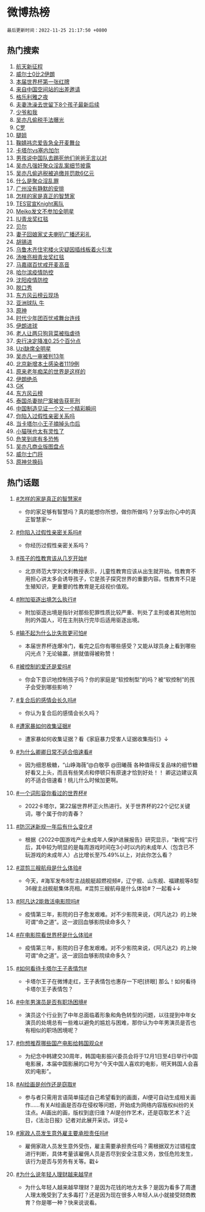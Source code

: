 # 微博热榜

`最后更新时间：2022-11-25 21:17:50 +0800`

## 热门搜索

1. [航天新征程](https://m.weibo.cn/search?containerid=100103type%3D1%26t%3D10%26q%3D%23%E8%88%AA%E5%A4%A9%E6%96%B0%E5%BE%81%E7%A8%8B%23&stream_entry_id=51&isnewpage=1&extparam=seat%3D1%26dgr%3D0%26pos%3D0%26c_type%3D51%26cate%3D10103%26filter_type%3Drealtimehot%26display_time%3D1669382264%26pre_seqid%3D166938226458202516659&luicode=10000011&lfid=106003type%253D25%2526t%253D3%2526disable_hot%253D1%2526filter_type%253Drealtimehot)
1. [威尔士0比2伊朗](https://m.weibo.cn/search?containerid=100103type%3D1%26t%3D10%26q%3D%23%E5%A8%81%E5%B0%94%E5%A3%AB0%E6%AF%942%E4%BC%8A%E6%9C%97%23&stream_entry_id=31&isnewpage=1&extparam=seat%3D1%26lcate%3D5001%26realpos%3D1%26band_rank%3D1%26dgr%3D0%26pos%3D0%26c_type%3D31%26q%3D%2523%25E5%25A8%2581%25E5%25B0%2594%25E5%25A3%25AB0%25E6%25AF%25942%25E4%25BC%258A%25E6%259C%2597%2523%26flag%3D1%26cate%3D5001%26filter_type%3Drealtimehot%26display_time%3D1669382264%26pre_seqid%3D166938226458202516659&luicode=10000011&lfid=106003type%253D25%2526t%253D3%2526disable_hot%253D1%2526filter_type%253Drealtimehot)
1. [本届世界杯第一张红牌](https://m.weibo.cn/search?containerid=100103type%3D1%26t%3D10%26q%3D%23%E6%9C%AC%E5%B1%8A%E4%B8%96%E7%95%8C%E6%9D%AF%E7%AC%AC%E4%B8%80%E5%BC%A0%E7%BA%A2%E7%89%8C%23&stream_entry_id=31&isnewpage=1&extparam=seat%3D1%26lcate%3D5001%26realpos%3D2%26band_rank%3D2%26dgr%3D0%26pos%3D1%26c_type%3D31%26q%3D%2523%25E6%259C%25AC%25E5%25B1%258A%25E4%25B8%2596%25E7%2595%258C%25E6%259D%25AF%25E7%25AC%25AC%25E4%25B8%2580%25E5%25BC%25A0%25E7%25BA%25A2%25E7%2589%258C%2523%26flag%3D1%26cate%3D5001%26filter_type%3Drealtimehot%26display_time%3D1669382264%26pre_seqid%3D166938226458202516659&luicode=10000011&lfid=106003type%253D25%2526t%253D3%2526disable_hot%253D1%2526filter_type%253Drealtimehot)
1. [来自中国空间站的出差邀请](https://m.weibo.cn/search?containerid=100103type%3D1%26t%3D10%26q%3D%23%E6%9D%A5%E8%87%AA%E4%B8%AD%E5%9B%BD%E7%A9%BA%E9%97%B4%E7%AB%99%E7%9A%84%E5%87%BA%E5%B7%AE%E9%82%80%E8%AF%B7%23&stream_entry_id=31&isnewpage=1&extparam=seat%3D1%26lcate%3D5001%26realpos%3D3%26band_rank%3D3%26dgr%3D0%26pos%3D2%26c_type%3D31%26q%3D%2523%25E6%259D%25A5%25E8%2587%25AA%25E4%25B8%25AD%25E5%259B%25BD%25E7%25A9%25BA%25E9%2597%25B4%25E7%25AB%2599%25E7%259A%2584%25E5%2587%25BA%25E5%25B7%25AE%25E9%2582%2580%25E8%25AF%25B7%2523%26flag%3D1%26cate%3D5001%26filter_type%3Drealtimehot%26display_time%3D1669382264%26pre_seqid%3D166938226458202516659&luicode=10000011&lfid=106003type%253D25%2526t%253D3%2526disable_hot%253D1%2526filter_type%253Drealtimehot)
1. [格乐利雅之夜](https://m.weibo.cn/search?containerid=100103type%3D1%26t%3D10%26q%3D%23%E6%A0%BC%E4%B9%90%E5%88%A9%E9%9B%85%E4%B9%8B%E5%A4%9C%23&stream_entry_id=31&isnewpage=1&extparam=seat%3D1%26lcate%3D5001%26topic_ad%3D1%26adid%3D173414%26band_rank%3D4%26dgr%3D0%26pos%3D3%26c_type%3D31%26q%3D%2523%25E6%25A0%25BC%25E4%25B9%2590%25E5%2588%25A9%25E9%259B%2585%25E4%25B9%258B%25E5%25A4%259C%2523%26cate%3D5001%26filter_type%3Drealtimehot%26display_time%3D1669382264%26pre_seqid%3D166938226458202516659&luicode=10000011&lfid=106003type%253D25%2526t%253D3%2526disable_hot%253D1%2526filter_type%253Drealtimehot)
1. [夫妻洗澡去世留下8个孩子最新后续](https://m.weibo.cn/search?containerid=100103type%3D1%26t%3D10%26q%3D%23%E5%A4%AB%E5%A6%BB%E6%B4%97%E6%BE%A1%E5%8E%BB%E4%B8%96%E7%95%99%E4%B8%8B8%E4%B8%AA%E5%AD%A9%E5%AD%90%E6%9C%80%E6%96%B0%E5%90%8E%E7%BB%AD%23&stream_entry_id=31&isnewpage=1&extparam=seat%3D1%26lcate%3D5001%26realpos%3D4%26band_rank%3D4%26dgr%3D0%26pos%3D4%26c_type%3D31%26q%3D%2523%25E5%25A4%25AB%25E5%25A6%25BB%25E6%25B4%2597%25E6%25BE%25A1%25E5%258E%25BB%25E4%25B8%2596%25E7%2595%2599%25E4%25B8%258B8%25E4%25B8%25AA%25E5%25AD%25A9%25E5%25AD%2590%25E6%259C%2580%25E6%2596%25B0%25E5%2590%258E%25E7%25BB%25AD%2523%26flag%3D2%26cate%3D5001%26filter_type%3Drealtimehot%26display_time%3D1669382264%26pre_seqid%3D166938226458202516659&luicode=10000011&lfid=106003type%253D25%2526t%253D3%2526disable_hot%253D1%2526filter_type%253Drealtimehot)
1. [少爷和我](https://m.weibo.cn/search?containerid=100103type%3D1%26t%3D10%26q%3D%23%E5%B0%91%E7%88%B7%E5%92%8C%E6%88%91%23&stream_entry_id=31&isnewpage=1&extparam=seat%3D1%26lcate%3D5001%26realpos%3D5%26band_rank%3D5%26dgr%3D0%26pos%3D5%26c_type%3D31%26q%3D%2523%25E5%25B0%2591%25E7%2588%25B7%25E5%2592%258C%25E6%2588%2591%2523%26flag%3D1%26cate%3D5001%26filter_type%3Drealtimehot%26display_time%3D1669382264%26pre_seqid%3D166938226458202516659&luicode=10000011&lfid=106003type%253D25%2526t%253D3%2526disable_hot%253D1%2526filter_type%253Drealtimehot)
1. [吴亦凡偷税手法曝光](https://m.weibo.cn/search?containerid=100103type%3D1%26t%3D10%26q%3D%23%E5%90%B4%E4%BA%A6%E5%87%A1%E5%81%B7%E7%A8%8E%E6%89%8B%E6%B3%95%E6%9B%9D%E5%85%89%23&stream_entry_id=31&isnewpage=1&extparam=seat%3D1%26lcate%3D5001%26realpos%3D6%26band_rank%3D6%26dgr%3D0%26pos%3D6%26c_type%3D31%26q%3D%2523%25E5%2590%25B4%25E4%25BA%25A6%25E5%2587%25A1%25E5%2581%25B7%25E7%25A8%258E%25E6%2589%258B%25E6%25B3%2595%25E6%259B%259D%25E5%2585%2589%2523%26flag%3D2%26cate%3D5001%26filter_type%3Drealtimehot%26display_time%3D1669382264%26pre_seqid%3D166938226458202516659&luicode=10000011&lfid=106003type%253D25%2526t%253D3%2526disable_hot%253D1%2526filter_type%253Drealtimehot)
1. [C罗](https://m.weibo.cn/search?containerid=100103type%3D1%26t%3D10%26q%3D%23C%E7%BD%97%23&stream_entry_id=31&isnewpage=1&extparam=seat%3D1%26lcate%3D5001%26topic_ad%3D1%26adid%3D173406%26band_rank%3D7%26dgr%3D0%26pos%3D7%26c_type%3D31%26q%3D%2523C%25E7%25BD%2597%2523%26cate%3D5001%26filter_type%3Drealtimehot%26display_time%3D1669382264%26pre_seqid%3D166938226458202516659&luicode=10000011&lfid=106003type%253D25%2526t%253D3%2526disable_hot%253D1%2526filter_type%253Drealtimehot)
1. [腿姐](https://m.weibo.cn/search?containerid=100103type%3D1%26t%3D10%26q%3D%E8%85%BF%E5%A7%90&stream_entry_id=31&isnewpage=1&extparam=seat%3D1%26lcate%3D5001%26realpos%3D7%26band_rank%3D7%26dgr%3D0%26pos%3D8%26c_type%3D31%26q%3D%25E8%2585%25BF%25E5%25A7%2590%26flag%3D2%26cate%3D5001%26filter_type%3Drealtimehot%26display_time%3D1669382264%26pre_seqid%3D166938226458202516659&luicode=10000011&lfid=106003type%253D25%2526t%253D3%2526disable_hot%253D1%2526filter_type%253Drealtimehot)
1. [鞠婧祎恋爱告急全开麦舞台](https://m.weibo.cn/search?containerid=100103type%3D1%26t%3D10%26q%3D%23%E9%9E%A0%E5%A9%A7%E7%A5%8E%E6%81%8B%E7%88%B1%E5%91%8A%E6%80%A5%E5%85%A8%E5%BC%80%E9%BA%A6%E8%88%9E%E5%8F%B0%23&stream_entry_id=31&isnewpage=1&extparam=seat%3D1%26lcate%3D5001%26realpos%3D8%26band_rank%3D8%26dgr%3D0%26pos%3D9%26c_type%3D31%26q%3D%2523%25E9%259E%25A0%25E5%25A9%25A7%25E7%25A5%258E%25E6%2581%258B%25E7%2588%25B1%25E5%2591%258A%25E6%2580%25A5%25E5%2585%25A8%25E5%25BC%2580%25E9%25BA%25A6%25E8%2588%259E%25E5%258F%25B0%2523%26flag%3D1%26cate%3D5001%26filter_type%3Drealtimehot%26display_time%3D1669382264%26pre_seqid%3D166938226458202516659&luicode=10000011&lfid=106003type%253D25%2526t%253D3%2526disable_hot%253D1%2526filter_type%253Drealtimehot)
1. [卡塔尔vs塞内加尔](https://m.weibo.cn/search?containerid=100103type%3D1%26t%3D10%26q%3D%23%E5%8D%A1%E5%A1%94%E5%B0%94vs%E5%A1%9E%E5%86%85%E5%8A%A0%E5%B0%94%23&stream_entry_id=31&isnewpage=1&extparam=seat%3D1%26lcate%3D5001%26realpos%3D9%26band_rank%3D9%26dgr%3D0%26pos%3D10%26c_type%3D31%26q%3D%2523%25E5%258D%25A1%25E5%25A1%2594%25E5%25B0%2594vs%25E5%25A1%259E%25E5%2586%2585%25E5%258A%25A0%25E5%25B0%2594%2523%26flag%3D1%26cate%3D5001%26filter_type%3Drealtimehot%26display_time%3D1669382264%26pre_seqid%3D166938226458202516659&luicode=10000011&lfid=106003type%253D25%2526t%253D3%2526disable_hot%253D1%2526filter_type%253Drealtimehot)
1. [男孩说中国队去踢死他们爸爸无言以对](https://m.weibo.cn/search?containerid=100103type%3D1%26t%3D10%26q%3D%23%E7%94%B7%E5%AD%A9%E8%AF%B4%E4%B8%AD%E5%9B%BD%E9%98%9F%E5%8E%BB%E8%B8%A2%E6%AD%BB%E4%BB%96%E4%BB%AC%E7%88%B8%E7%88%B8%E6%97%A0%E8%A8%80%E4%BB%A5%E5%AF%B9%23&stream_entry_id=31&isnewpage=1&extparam=seat%3D1%26lcate%3D5001%26realpos%3D10%26band_rank%3D10%26dgr%3D0%26pos%3D11%26c_type%3D31%26q%3D%2523%25E7%2594%25B7%25E5%25AD%25A9%25E8%25AF%25B4%25E4%25B8%25AD%25E5%259B%25BD%25E9%2598%259F%25E5%258E%25BB%25E8%25B8%25A2%25E6%25AD%25BB%25E4%25BB%2596%25E4%25BB%25AC%25E7%2588%25B8%25E7%2588%25B8%25E6%2597%25A0%25E8%25A8%2580%25E4%25BB%25A5%25E5%25AF%25B9%2523%26flag%3D1%26cate%3D5001%26filter_type%3Drealtimehot%26display_time%3D1669382264%26pre_seqid%3D166938226458202516659&luicode=10000011&lfid=106003type%253D25%2526t%253D3%2526disable_hot%253D1%2526filter_type%253Drealtimehot)
1. [吴亦凡强奸聚众淫乱案细节披露](https://m.weibo.cn/search?containerid=100103type%3D1%26t%3D10%26q%3D%23%E5%90%B4%E4%BA%A6%E5%87%A1%E5%BC%BA%E5%A5%B8%E8%81%9A%E4%BC%97%E6%B7%AB%E4%B9%B1%E6%A1%88%E7%BB%86%E8%8A%82%E6%8A%AB%E9%9C%B2%23&stream_entry_id=31&isnewpage=1&extparam=seat%3D1%26lcate%3D5001%26realpos%3D11%26band_rank%3D11%26dgr%3D0%26pos%3D12%26c_type%3D31%26q%3D%2523%25E5%2590%25B4%25E4%25BA%25A6%25E5%2587%25A1%25E5%25BC%25BA%25E5%25A5%25B8%25E8%2581%259A%25E4%25BC%2597%25E6%25B7%25AB%25E4%25B9%25B1%25E6%25A1%2588%25E7%25BB%2586%25E8%258A%2582%25E6%258A%25AB%25E9%259C%25B2%2523%26flag%3D2%26cate%3D5001%26filter_type%3Drealtimehot%26display_time%3D1669382264%26pre_seqid%3D166938226458202516659&luicode=10000011&lfid=106003type%253D25%2526t%253D3%2526disable_hot%253D1%2526filter_type%253Drealtimehot)
1. [吴亦凡偷逃税被追缴并罚款6亿元](https://m.weibo.cn/search?containerid=100103type%3D1%26t%3D10%26q%3D%23%E5%90%B4%E4%BA%A6%E5%87%A1%E5%81%B7%E9%80%83%E7%A8%8E%E8%A2%AB%E8%BF%BD%E7%BC%B4%E5%B9%B6%E7%BD%9A%E6%AC%BE6%E4%BA%BF%E5%85%83%23&stream_entry_id=31&isnewpage=1&extparam=seat%3D1%26lcate%3D5001%26realpos%3D12%26band_rank%3D12%26dgr%3D0%26pos%3D13%26c_type%3D31%26q%3D%2523%25E5%2590%25B4%25E4%25BA%25A6%25E5%2587%25A1%25E5%2581%25B7%25E9%2580%2583%25E7%25A8%258E%25E8%25A2%25AB%25E8%25BF%25BD%25E7%25BC%25B4%25E5%25B9%25B6%25E7%25BD%259A%25E6%25AC%25BE6%25E4%25BA%25BF%25E5%2585%2583%2523%26flag%3D2%26cate%3D5001%26filter_type%3Drealtimehot%26display_time%3D1669382264%26pre_seqid%3D166938226458202516659&luicode=10000011&lfid=106003type%253D25%2526t%253D3%2526disable_hot%253D1%2526filter_type%253Drealtimehot)
1. [什么是聚众淫乱罪](https://m.weibo.cn/search?containerid=100103type%3D1%26t%3D10%26q%3D%23%E4%BB%80%E4%B9%88%E6%98%AF%E8%81%9A%E4%BC%97%E6%B7%AB%E4%B9%B1%E7%BD%AA%23&stream_entry_id=31&isnewpage=1&extparam=seat%3D1%26lcate%3D5001%26realpos%3D13%26band_rank%3D13%26dgr%3D0%26pos%3D14%26c_type%3D31%26q%3D%2523%25E4%25BB%2580%25E4%25B9%2588%25E6%2598%25AF%25E8%2581%259A%25E4%25BC%2597%25E6%25B7%25AB%25E4%25B9%25B1%25E7%25BD%25AA%2523%26flag%3D0%26cate%3D5001%26filter_type%3Drealtimehot%26display_time%3D1669382264%26pre_seqid%3D166938226458202516659&luicode=10000011&lfid=106003type%253D25%2526t%253D3%2526disable_hot%253D1%2526filter_type%253Drealtimehot)
1. [广州没有静默的安排](https://m.weibo.cn/search?containerid=100103type%3D1%26t%3D10%26q%3D%23%E5%B9%BF%E5%B7%9E%E6%B2%A1%E6%9C%89%E9%9D%99%E9%BB%98%E7%9A%84%E5%AE%89%E6%8E%92%23&stream_entry_id=31&isnewpage=1&extparam=seat%3D1%26lcate%3D5001%26realpos%3D14%26band_rank%3D14%26dgr%3D0%26pos%3D15%26c_type%3D31%26q%3D%2523%25E5%25B9%25BF%25E5%25B7%259E%25E6%25B2%25A1%25E6%259C%2589%25E9%259D%2599%25E9%25BB%2598%25E7%259A%2584%25E5%25AE%2589%25E6%258E%2592%2523%26flag%3D0%26cate%3D5001%26filter_type%3Drealtimehot%26display_time%3D1669382264%26pre_seqid%3D166938226458202516659&luicode=10000011&lfid=106003type%253D25%2526t%253D3%2526disable_hot%253D1%2526filter_type%253Drealtimehot)
1. [怎样的家是真正的智慧家](https://m.weibo.cn/search?containerid=100103type%3D1%26t%3D10%26q%3D%23%E6%80%8E%E6%A0%B7%E7%9A%84%E5%AE%B6%E6%98%AF%E7%9C%9F%E6%AD%A3%E7%9A%84%E6%99%BA%E6%85%A7%E5%AE%B6%23&stream_entry_id=31&isnewpage=1&extparam=seat%3D1%26lcate%3D5001%26realpos%3D15%26adid%3D173465%26band_rank%3D15%26dgr%3D0%26pos%3D16%26c_type%3D31%26q%3D%2523%25E6%2580%258E%25E6%25A0%25B7%25E7%259A%2584%25E5%25AE%25B6%25E6%2598%25AF%25E7%259C%259F%25E6%25AD%25A3%25E7%259A%2584%25E6%2599%25BA%25E6%2585%25A7%25E5%25AE%25B6%2523%26flag%3D0%26cate%3D5001%26filter_type%3Drealtimehot%26display_time%3D1669382264%26pre_seqid%3D166938226458202516659&luicode=10000011&lfid=106003type%253D25%2526t%253D3%2526disable_hot%253D1%2526filter_type%253Drealtimehot)
1. [TES官宣Knight离队](https://m.weibo.cn/search?containerid=100103type%3D1%26t%3D10%26q%3D%23TES%E5%AE%98%E5%AE%A3Knight%E7%A6%BB%E9%98%9F%23&stream_entry_id=31&isnewpage=1&extparam=seat%3D1%26lcate%3D5001%26realpos%3D16%26band_rank%3D16%26dgr%3D0%26pos%3D17%26c_type%3D31%26q%3D%2523TES%25E5%25AE%2598%25E5%25AE%25A3Knight%25E7%25A6%25BB%25E9%2598%259F%2523%26flag%3D1%26cate%3D5001%26filter_type%3Drealtimehot%26display_time%3D1669382264%26pre_seqid%3D166938226458202516659&luicode=10000011&lfid=106003type%253D25%2526t%253D3%2526disable_hot%253D1%2526filter_type%253Drealtimehot)
1. [Meiko发文不参加全明星](https://m.weibo.cn/search?containerid=100103type%3D1%26t%3D10%26q%3D%23Meiko%E5%8F%91%E6%96%87%E4%B8%8D%E5%8F%82%E5%8A%A0%E5%85%A8%E6%98%8E%E6%98%9F%23&stream_entry_id=31&isnewpage=1&extparam=seat%3D1%26lcate%3D5001%26realpos%3D17%26band_rank%3D17%26dgr%3D0%26pos%3D18%26c_type%3D31%26q%3D%2523Meiko%25E5%258F%2591%25E6%2596%2587%25E4%25B8%258D%25E5%258F%2582%25E5%258A%25A0%25E5%2585%25A8%25E6%2598%258E%25E6%2598%259F%2523%26flag%3D1%26cate%3D5001%26filter_type%3Drealtimehot%26display_time%3D1669382264%26pre_seqid%3D166938226458202516659&luicode=10000011&lfid=106003type%253D25%2526t%253D3%2526disable_hot%253D1%2526filter_type%253Drealtimehot)
1. [IU青龙奖红毯](https://m.weibo.cn/search?containerid=100103type%3D1%26t%3D10%26q%3D%23IU%E9%9D%92%E9%BE%99%E5%A5%96%E7%BA%A2%E6%AF%AF%23&stream_entry_id=31&isnewpage=1&extparam=seat%3D1%26lcate%3D5001%26realpos%3D18%26band_rank%3D18%26dgr%3D0%26pos%3D19%26c_type%3D31%26q%3D%2523IU%25E9%259D%2592%25E9%25BE%2599%25E5%25A5%2596%25E7%25BA%25A2%25E6%25AF%25AF%2523%26flag%3D1%26cate%3D5001%26filter_type%3Drealtimehot%26display_time%3D1669382264%26pre_seqid%3D166938226458202516659&luicode=10000011&lfid=106003type%253D25%2526t%253D3%2526disable_hot%253D1%2526filter_type%253Drealtimehot)
1. [贝尔](https://m.weibo.cn/search?containerid=100103type%3D1%26t%3D10%26q%3D%E8%B4%9D%E5%B0%94&stream_entry_id=31&isnewpage=1&extparam=seat%3D1%26lcate%3D5001%26realpos%3D19%26band_rank%3D19%26dgr%3D0%26pos%3D20%26c_type%3D31%26q%3D%25E8%25B4%259D%25E5%25B0%2594%26flag%3D1%26cate%3D5001%26filter_type%3Drealtimehot%26display_time%3D1669382264%26pre_seqid%3D166938226458202516659&luicode=10000011&lfid=106003type%253D25%2526t%253D3%2526disable_hot%253D1%2526filter_type%253Drealtimehot)
1. [妻子回娘家丈夫喇叭广播还彩礼](https://m.weibo.cn/search?containerid=100103type%3D1%26t%3D10%26q%3D%23%E5%A6%BB%E5%AD%90%E5%9B%9E%E5%A8%98%E5%AE%B6%E4%B8%88%E5%A4%AB%E5%96%87%E5%8F%AD%E5%B9%BF%E6%92%AD%E8%BF%98%E5%BD%A9%E7%A4%BC%23&stream_entry_id=31&isnewpage=1&extparam=seat%3D1%26lcate%3D5001%26realpos%3D20%26band_rank%3D20%26dgr%3D0%26pos%3D21%26c_type%3D31%26q%3D%2523%25E5%25A6%25BB%25E5%25AD%2590%25E5%259B%259E%25E5%25A8%2598%25E5%25AE%25B6%25E4%25B8%2588%25E5%25A4%25AB%25E5%2596%2587%25E5%258F%25AD%25E5%25B9%25BF%25E6%2592%25AD%25E8%25BF%2598%25E5%25BD%25A9%25E7%25A4%25BC%2523%26flag%3D0%26cate%3D5001%26filter_type%3Drealtimehot%26display_time%3D1669382264%26pre_seqid%3D166938226458202516659&luicode=10000011&lfid=106003type%253D25%2526t%253D3%2526disable_hot%253D1%2526filter_type%253Drealtimehot)
1. [胡锡进](https://m.weibo.cn/search?containerid=100103type%3D1%26t%3D10%26q%3D%E8%83%A1%E9%94%A1%E8%BF%9B&stream_entry_id=31&isnewpage=1&extparam=seat%3D1%26lcate%3D5001%26realpos%3D21%26band_rank%3D21%26dgr%3D0%26pos%3D22%26c_type%3D31%26q%3D%25E8%2583%25A1%25E9%2594%25A1%25E8%25BF%259B%26flag%3D1%26cate%3D5001%26filter_type%3Drealtimehot%26display_time%3D1669382264%26pre_seqid%3D166938226458202516659&luicode=10000011&lfid=106003type%253D25%2526t%253D3%2526disable_hot%253D1%2526filter_type%253Drealtimehot)
1. [乌鲁木齐住宅楼火灾疑因插线板着火引发](https://m.weibo.cn/search?containerid=100103type%3D1%26t%3D10%26q%3D%23%E4%B9%8C%E9%B2%81%E6%9C%A8%E9%BD%90%E4%BD%8F%E5%AE%85%E6%A5%BC%E7%81%AB%E7%81%BE%E7%96%91%E5%9B%A0%E6%8F%92%E7%BA%BF%E6%9D%BF%E7%9D%80%E7%81%AB%E5%BC%95%E5%8F%91%23&stream_entry_id=31&isnewpage=1&extparam=seat%3D1%26lcate%3D5001%26realpos%3D22%26band_rank%3D22%26dgr%3D0%26pos%3D23%26c_type%3D31%26q%3D%2523%25E4%25B9%258C%25E9%25B2%2581%25E6%259C%25A8%25E9%25BD%2590%25E4%25BD%258F%25E5%25AE%2585%25E6%25A5%25BC%25E7%2581%25AB%25E7%2581%25BE%25E7%2596%2591%25E5%259B%25A0%25E6%258F%2592%25E7%25BA%25BF%25E6%259D%25BF%25E7%259D%2580%25E7%2581%25AB%25E5%25BC%2595%25E5%258F%2591%2523%26flag%3D0%26cate%3D5001%26filter_type%3Drealtimehot%26display_time%3D1669382264%26pre_seqid%3D166938226458202516659&luicode=10000011&lfid=106003type%253D25%2526t%253D3%2526disable_hot%253D1%2526filter_type%253Drealtimehot)
1. [汤唯亮相青龙奖红毯](https://m.weibo.cn/search?containerid=100103type%3D1%26t%3D10%26q%3D%23%E6%B1%A4%E5%94%AF%E4%BA%AE%E7%9B%B8%E9%9D%92%E9%BE%99%E5%A5%96%E7%BA%A2%E6%AF%AF%23&stream_entry_id=31&isnewpage=1&extparam=seat%3D1%26lcate%3D5001%26realpos%3D23%26band_rank%3D23%26dgr%3D0%26pos%3D24%26c_type%3D31%26q%3D%2523%25E6%25B1%25A4%25E5%2594%25AF%25E4%25BA%25AE%25E7%259B%25B8%25E9%259D%2592%25E9%25BE%2599%25E5%25A5%2596%25E7%25BA%25A2%25E6%25AF%25AF%2523%26flag%3D0%26cate%3D5001%26filter_type%3Drealtimehot%26display_time%3D1669382264%26pre_seqid%3D166938226458202516659&luicode=10000011&lfid=106003type%253D25%2526t%253D3%2526disable_hot%253D1%2526filter_type%253Drealtimehot)
1. [马嘉祺百忧戒开麦高音](https://m.weibo.cn/search?containerid=100103type%3D1%26t%3D10%26q%3D%23%E9%A9%AC%E5%98%89%E7%A5%BA%E7%99%BE%E5%BF%A7%E6%88%92%E5%BC%80%E9%BA%A6%E9%AB%98%E9%9F%B3%23&stream_entry_id=31&isnewpage=1&extparam=seat%3D1%26lcate%3D5001%26realpos%3D24%26band_rank%3D24%26dgr%3D0%26pos%3D25%26c_type%3D31%26q%3D%2523%25E9%25A9%25AC%25E5%2598%2589%25E7%25A5%25BA%25E7%2599%25BE%25E5%25BF%25A7%25E6%2588%2592%25E5%25BC%2580%25E9%25BA%25A6%25E9%25AB%2598%25E9%259F%25B3%2523%26flag%3D1%26cate%3D5001%26filter_type%3Drealtimehot%26display_time%3D1669382264%26pre_seqid%3D166938226458202516659&luicode=10000011&lfid=106003type%253D25%2526t%253D3%2526disable_hot%253D1%2526filter_type%253Drealtimehot)
1. [哈尔滨疫情防控](https://m.weibo.cn/search?containerid=100103type%3D1%26t%3D10%26q%3D%23%E5%93%88%E5%B0%94%E6%BB%A8%E7%96%AB%E6%83%85%E9%98%B2%E6%8E%A7%23&stream_entry_id=31&isnewpage=1&extparam=seat%3D1%26lcate%3D5001%26realpos%3D25%26band_rank%3D25%26dgr%3D0%26pos%3D26%26c_type%3D31%26q%3D%2523%25E5%2593%2588%25E5%25B0%2594%25E6%25BB%25A8%25E7%2596%25AB%25E6%2583%2585%25E9%2598%25B2%25E6%258E%25A7%2523%26flag%3D1%26cate%3D5001%26filter_type%3Drealtimehot%26display_time%3D1669382264%26pre_seqid%3D166938226458202516659&luicode=10000011&lfid=106003type%253D25%2526t%253D3%2526disable_hot%253D1%2526filter_type%253Drealtimehot)
1. [沈阳疫情防控](https://m.weibo.cn/search?containerid=100103type%3D1%26t%3D10%26q%3D%23%E6%B2%88%E9%98%B3%E7%96%AB%E6%83%85%E9%98%B2%E6%8E%A7%23&stream_entry_id=31&isnewpage=1&extparam=seat%3D1%26lcate%3D5001%26realpos%3D26%26band_rank%3D26%26dgr%3D0%26pos%3D27%26c_type%3D31%26q%3D%2523%25E6%25B2%2588%25E9%2598%25B3%25E7%2596%25AB%25E6%2583%2585%25E9%2598%25B2%25E6%258E%25A7%2523%26flag%3D0%26cate%3D5001%26filter_type%3Drealtimehot%26display_time%3D1669382264%26pre_seqid%3D166938226458202516659&luicode=10000011&lfid=106003type%253D25%2526t%253D3%2526disable_hot%253D1%2526filter_type%253Drealtimehot)
1. [脱口秀](https://m.weibo.cn/search?containerid=100103type%3D1%26t%3D10%26q%3D%E8%84%B1%E5%8F%A3%E7%A7%80&stream_entry_id=31&isnewpage=1&extparam=seat%3D1%26lcate%3D5001%26realpos%3D27%26band_rank%3D27%26dgr%3D0%26pos%3D28%26c_type%3D31%26q%3D%25E8%2584%25B1%25E5%258F%25A3%25E7%25A7%2580%26flag%3D0%26cate%3D5001%26filter_type%3Drealtimehot%26display_time%3D1669382264%26pre_seqid%3D166938226458202516659&luicode=10000011&lfid=106003type%253D25%2526t%253D3%2526disable_hot%253D1%2526filter_type%253Drealtimehot)
1. [东方风云榜云现场](https://m.weibo.cn/search?containerid=100103type%3D1%26t%3D10%26q%3D%23%E4%B8%9C%E6%96%B9%E9%A3%8E%E4%BA%91%E6%A6%9C%E4%BA%91%E7%8E%B0%E5%9C%BA%23&stream_entry_id=31&isnewpage=1&extparam=seat%3D1%26lcate%3D5001%26realpos%3D28%26band_rank%3D28%26dgr%3D0%26pos%3D29%26c_type%3D31%26q%3D%2523%25E4%25B8%259C%25E6%2596%25B9%25E9%25A3%258E%25E4%25BA%2591%25E6%25A6%259C%25E4%25BA%2591%25E7%258E%25B0%25E5%259C%25BA%2523%26flag%3D1%26cate%3D5001%26filter_type%3Drealtimehot%26display_time%3D1669382264%26pre_seqid%3D166938226458202516659&luicode=10000011&lfid=106003type%253D25%2526t%253D3%2526disable_hot%253D1%2526filter_type%253Drealtimehot)
1. [亚洲球队 牛](https://m.weibo.cn/search?containerid=100103type%3D1%26t%3D10%26q%3D%E4%BA%9A%E6%B4%B2%E7%90%83%E9%98%9F+%E7%89%9B&stream_entry_id=31&isnewpage=1&extparam=seat%3D1%26lcate%3D5001%26realpos%3D29%26band_rank%3D29%26dgr%3D0%26pos%3D30%26c_type%3D31%26q%3D%25E4%25BA%259A%25E6%25B4%25B2%25E7%2590%2583%25E9%2598%259F%2520%25E7%2589%259B%26flag%3D1%26cate%3D5001%26filter_type%3Drealtimehot%26display_time%3D1669382264%26pre_seqid%3D166938226458202516659&luicode=10000011&lfid=106003type%253D25%2526t%253D3%2526disable_hot%253D1%2526filter_type%253Drealtimehot)
1. [原神](https://m.weibo.cn/search?containerid=100103type%3D1%26t%3D10%26q%3D%23%E5%8E%9F%E7%A5%9E%23&stream_entry_id=31&isnewpage=1&extparam=seat%3D1%26lcate%3D5001%26realpos%3D30%26band_rank%3D30%26dgr%3D0%26pos%3D31%26c_type%3D31%26q%3D%2523%25E5%258E%259F%25E7%25A5%259E%2523%26flag%3D1%26cate%3D5001%26filter_type%3Drealtimehot%26display_time%3D1669382264%26pre_seqid%3D166938226458202516659&luicode=10000011&lfid=106003type%253D25%2526t%253D3%2526disable_hot%253D1%2526filter_type%253Drealtimehot)
1. [时代少年团百忧戒舞台连线](https://m.weibo.cn/search?containerid=100103type%3D1%26t%3D10%26q%3D%23%E6%97%B6%E4%BB%A3%E5%B0%91%E5%B9%B4%E5%9B%A2%E7%99%BE%E5%BF%A7%E6%88%92%E8%88%9E%E5%8F%B0%E8%BF%9E%E7%BA%BF%23&stream_entry_id=31&isnewpage=1&extparam=seat%3D1%26lcate%3D5001%26realpos%3D31%26band_rank%3D31%26dgr%3D0%26pos%3D32%26c_type%3D31%26q%3D%2523%25E6%2597%25B6%25E4%25BB%25A3%25E5%25B0%2591%25E5%25B9%25B4%25E5%259B%25A2%25E7%2599%25BE%25E5%25BF%25A7%25E6%2588%2592%25E8%2588%259E%25E5%258F%25B0%25E8%25BF%259E%25E7%25BA%25BF%2523%26flag%3D1%26cate%3D5001%26filter_type%3Drealtimehot%26display_time%3D1669382264%26pre_seqid%3D166938226458202516659&luicode=10000011&lfid=106003type%253D25%2526t%253D3%2526disable_hot%253D1%2526filter_type%253Drealtimehot)
1. [伊朗进球](https://m.weibo.cn/search?containerid=100103type%3D1%26t%3D10%26q%3D%23%E4%BC%8A%E6%9C%97%E8%BF%9B%E7%90%83%23&stream_entry_id=31&isnewpage=1&extparam=seat%3D1%26lcate%3D5001%26realpos%3D32%26band_rank%3D32%26dgr%3D0%26pos%3D33%26c_type%3D31%26q%3D%2523%25E4%25BC%258A%25E6%259C%2597%25E8%25BF%259B%25E7%2590%2583%2523%26flag%3D1%26cate%3D5001%26filter_type%3Drealtimehot%26display_time%3D1669382264%26pre_seqid%3D166938226458202516659&luicode=10000011&lfid=106003type%253D25%2526t%253D3%2526disable_hot%253D1%2526filter_type%253Drealtimehot)
1. [老人让两只狗背菜被指虐待](https://m.weibo.cn/search?containerid=100103type%3D1%26t%3D10%26q%3D%23%E8%80%81%E4%BA%BA%E8%AE%A9%E4%B8%A4%E5%8F%AA%E7%8B%97%E8%83%8C%E8%8F%9C%E8%A2%AB%E6%8C%87%E8%99%90%E5%BE%85%23&stream_entry_id=31&isnewpage=1&extparam=seat%3D1%26lcate%3D5001%26realpos%3D33%26band_rank%3D33%26dgr%3D0%26pos%3D34%26c_type%3D31%26q%3D%2523%25E8%2580%2581%25E4%25BA%25BA%25E8%25AE%25A9%25E4%25B8%25A4%25E5%258F%25AA%25E7%258B%2597%25E8%2583%258C%25E8%258F%259C%25E8%25A2%25AB%25E6%258C%2587%25E8%2599%2590%25E5%25BE%2585%2523%26flag%3D0%26cate%3D5001%26filter_type%3Drealtimehot%26display_time%3D1669382264%26pre_seqid%3D166938226458202516659&luicode=10000011&lfid=106003type%253D25%2526t%253D3%2526disable_hot%253D1%2526filter_type%253Drealtimehot)
1. [央行决定降准0.25个百分点](https://m.weibo.cn/search?containerid=100103type%3D1%26t%3D10%26q%3D%23%E5%A4%AE%E8%A1%8C%E5%86%B3%E5%AE%9A%E9%99%8D%E5%87%860.25%E4%B8%AA%E7%99%BE%E5%88%86%E7%82%B9%23&stream_entry_id=31&isnewpage=1&extparam=seat%3D1%26lcate%3D5001%26realpos%3D34%26band_rank%3D34%26dgr%3D0%26pos%3D35%26c_type%3D31%26q%3D%2523%25E5%25A4%25AE%25E8%25A1%258C%25E5%2586%25B3%25E5%25AE%259A%25E9%2599%258D%25E5%2587%25860.25%25E4%25B8%25AA%25E7%2599%25BE%25E5%2588%2586%25E7%2582%25B9%2523%26flag%3D0%26cate%3D5001%26filter_type%3Drealtimehot%26display_time%3D1669382264%26pre_seqid%3D166938226458202516659&luicode=10000011&lfid=106003type%253D25%2526t%253D3%2526disable_hot%253D1%2526filter_type%253Drealtimehot)
1. [Uzi缺席全明星](https://m.weibo.cn/search?containerid=100103type%3D1%26t%3D10%26q%3D%23Uzi%E7%BC%BA%E5%B8%AD%E5%85%A8%E6%98%8E%E6%98%9F%23&stream_entry_id=31&isnewpage=1&extparam=seat%3D1%26lcate%3D5001%26realpos%3D35%26band_rank%3D35%26dgr%3D0%26pos%3D36%26c_type%3D31%26q%3D%2523Uzi%25E7%25BC%25BA%25E5%25B8%25AD%25E5%2585%25A8%25E6%2598%258E%25E6%2598%259F%2523%26flag%3D1%26cate%3D5001%26filter_type%3Drealtimehot%26display_time%3D1669382264%26pre_seqid%3D166938226458202516659&luicode=10000011&lfid=106003type%253D25%2526t%253D3%2526disable_hot%253D1%2526filter_type%253Drealtimehot)
1. [吴亦凡一审被判13年](https://m.weibo.cn/search?containerid=100103type%3D1%26t%3D10%26q%3D%23%E5%90%B4%E4%BA%A6%E5%87%A1%E4%B8%80%E5%AE%A1%E8%A2%AB%E5%88%A413%E5%B9%B4%23&stream_entry_id=31&isnewpage=1&extparam=seat%3D1%26lcate%3D5001%26realpos%3D36%26band_rank%3D36%26dgr%3D0%26pos%3D37%26c_type%3D31%26q%3D%2523%25E5%2590%25B4%25E4%25BA%25A6%25E5%2587%25A1%25E4%25B8%2580%25E5%25AE%25A1%25E8%25A2%25AB%25E5%2588%25A413%25E5%25B9%25B4%2523%26flag%3D0%26cate%3D5001%26filter_type%3Drealtimehot%26display_time%3D1669382264%26pre_seqid%3D166938226458202516659&luicode=10000011&lfid=106003type%253D25%2526t%253D3%2526disable_hot%253D1%2526filter_type%253Drealtimehot)
1. [北京新增本土感染者1119例](https://m.weibo.cn/search?containerid=100103type%3D1%26t%3D10%26q%3D%23%E5%8C%97%E4%BA%AC%E6%96%B0%E5%A2%9E%E6%9C%AC%E5%9C%9F%E6%84%9F%E6%9F%93%E8%80%851119%E4%BE%8B%23&stream_entry_id=31&isnewpage=1&extparam=seat%3D1%26lcate%3D5001%26realpos%3D37%26band_rank%3D37%26dgr%3D0%26pos%3D38%26c_type%3D31%26q%3D%2523%25E5%258C%2597%25E4%25BA%25AC%25E6%2596%25B0%25E5%25A2%259E%25E6%259C%25AC%25E5%259C%259F%25E6%2584%259F%25E6%259F%2593%25E8%2580%25851119%25E4%25BE%258B%2523%26flag%3D0%26cate%3D5001%26filter_type%3Drealtimehot%26display_time%3D1669382264%26pre_seqid%3D166938226458202516659&luicode=10000011&lfid=106003type%253D25%2526t%253D3%2526disable_hot%253D1%2526filter_type%253Drealtimehot)
1. [原来老年痴呆的世界是这样的](https://m.weibo.cn/search?containerid=100103type%3D1%26t%3D10%26q%3D%23%E5%8E%9F%E6%9D%A5%E8%80%81%E5%B9%B4%E7%97%B4%E5%91%86%E7%9A%84%E4%B8%96%E7%95%8C%E6%98%AF%E8%BF%99%E6%A0%B7%E7%9A%84%23&stream_entry_id=31&isnewpage=1&extparam=seat%3D1%26lcate%3D5001%26realpos%3D38%26band_rank%3D38%26dgr%3D0%26pos%3D39%26c_type%3D31%26q%3D%2523%25E5%258E%259F%25E6%259D%25A5%25E8%2580%2581%25E5%25B9%25B4%25E7%2597%25B4%25E5%2591%2586%25E7%259A%2584%25E4%25B8%2596%25E7%2595%258C%25E6%2598%25AF%25E8%25BF%2599%25E6%25A0%25B7%25E7%259A%2584%2523%26flag%3D1%26cate%3D5001%26filter_type%3Drealtimehot%26display_time%3D1669382264%26pre_seqid%3D166938226458202516659&luicode=10000011&lfid=106003type%253D25%2526t%253D3%2526disable_hot%253D1%2526filter_type%253Drealtimehot)
1. [伊朗绝杀](https://m.weibo.cn/search?containerid=100103type%3D1%26t%3D10%26q%3D%23%E4%BC%8A%E6%9C%97%E7%BB%9D%E6%9D%80%23&stream_entry_id=31&isnewpage=1&extparam=seat%3D1%26lcate%3D5001%26realpos%3D39%26band_rank%3D39%26dgr%3D0%26pos%3D40%26c_type%3D31%26q%3D%2523%25E4%25BC%258A%25E6%259C%2597%25E7%25BB%259D%25E6%259D%2580%2523%26flag%3D1%26cate%3D5001%26filter_type%3Drealtimehot%26display_time%3D1669382264%26pre_seqid%3D166938226458202516659&luicode=10000011&lfid=106003type%253D25%2526t%253D3%2526disable_hot%253D1%2526filter_type%253Drealtimehot)
1. [GK](https://m.weibo.cn/search?containerid=100103type%3D1%26t%3D10%26q%3DGK&stream_entry_id=31&isnewpage=1&extparam=seat%3D1%26lcate%3D5001%26realpos%3D40%26band_rank%3D40%26dgr%3D0%26pos%3D41%26c_type%3D31%26q%3DGK%26flag%3D1%26cate%3D5001%26filter_type%3Drealtimehot%26display_time%3D1669382264%26pre_seqid%3D166938226458202516659&luicode=10000011&lfid=106003type%253D25%2526t%253D3%2526disable_hot%253D1%2526filter_type%253Drealtimehot)
1. [东方风云榜](https://m.weibo.cn/search?containerid=100103type%3D1%26t%3D10%26q%3D%E4%B8%9C%E6%96%B9%E9%A3%8E%E4%BA%91%E6%A6%9C&stream_entry_id=31&isnewpage=1&extparam=seat%3D1%26lcate%3D5001%26realpos%3D41%26band_rank%3D41%26dgr%3D0%26pos%3D42%26c_type%3D31%26q%3D%25E4%25B8%259C%25E6%2596%25B9%25E9%25A3%258E%25E4%25BA%2591%25E6%25A6%259C%26flag%3D0%26cate%3D5001%26filter_type%3Drealtimehot%26display_time%3D1669382264%26pre_seqid%3D166938226458202516659&luicode=10000011&lfid=106003type%253D25%2526t%253D3%2526disable_hot%253D1%2526filter_type%253Drealtimehot)
1. [泰国杀妻抛尸案被告获死刑](https://m.weibo.cn/search?containerid=100103type%3D1%26t%3D10%26q%3D%23%E6%B3%B0%E5%9B%BD%E6%9D%80%E5%A6%BB%E6%8A%9B%E5%B0%B8%E6%A1%88%E8%A2%AB%E5%91%8A%E8%8E%B7%E6%AD%BB%E5%88%91%23&stream_entry_id=31&isnewpage=1&extparam=seat%3D1%26lcate%3D5001%26realpos%3D42%26band_rank%3D42%26dgr%3D0%26pos%3D43%26c_type%3D31%26q%3D%2523%25E6%25B3%25B0%25E5%259B%25BD%25E6%259D%2580%25E5%25A6%25BB%25E6%258A%259B%25E5%25B0%25B8%25E6%25A1%2588%25E8%25A2%25AB%25E5%2591%258A%25E8%258E%25B7%25E6%25AD%25BB%25E5%2588%2591%2523%26flag%3D0%26cate%3D5001%26filter_type%3Drealtimehot%26display_time%3D1669382264%26pre_seqid%3D166938226458202516659&luicode=10000011&lfid=106003type%253D25%2526t%253D3%2526disable_hot%253D1%2526filter_type%253Drealtimehot)
1. [中国制造见证一个又一个精彩瞬间](https://m.weibo.cn/search?containerid=100103type%3D1%26t%3D10%26q%3D%23%E4%B8%AD%E5%9B%BD%E5%88%B6%E9%80%A0%E8%A7%81%E8%AF%81%E4%B8%80%E4%B8%AA%E5%8F%88%E4%B8%80%E4%B8%AA%E7%B2%BE%E5%BD%A9%E7%9E%AC%E9%97%B4%23&stream_entry_id=31&isnewpage=1&extparam=seat%3D1%26lcate%3D5001%26realpos%3D43%26band_rank%3D43%26dgr%3D0%26pos%3D44%26c_type%3D31%26q%3D%2523%25E4%25B8%25AD%25E5%259B%25BD%25E5%2588%25B6%25E9%2580%25A0%25E8%25A7%2581%25E8%25AF%2581%25E4%25B8%2580%25E4%25B8%25AA%25E5%258F%2588%25E4%25B8%2580%25E4%25B8%25AA%25E7%25B2%25BE%25E5%25BD%25A9%25E7%259E%25AC%25E9%2597%25B4%2523%26flag%3D0%26cate%3D5001%26filter_type%3Drealtimehot%26display_time%3D1669382264%26pre_seqid%3D166938226458202516659&luicode=10000011&lfid=106003type%253D25%2526t%253D3%2526disable_hot%253D1%2526filter_type%253Drealtimehot)
1. [你陷入过假性亲密关系吗](https://m.weibo.cn/search?containerid=100103type%3D1%26t%3D10%26q%3D%23%E4%BD%A0%E9%99%B7%E5%85%A5%E8%BF%87%E5%81%87%E6%80%A7%E4%BA%B2%E5%AF%86%E5%85%B3%E7%B3%BB%E5%90%97%23&stream_entry_id=31&isnewpage=1&extparam=seat%3D1%26lcate%3D5001%26realpos%3D44%26band_rank%3D44%26dgr%3D0%26pos%3D45%26c_type%3D31%26q%3D%2523%25E4%25BD%25A0%25E9%2599%25B7%25E5%2585%25A5%25E8%25BF%2587%25E5%2581%2587%25E6%2580%25A7%25E4%25BA%25B2%25E5%25AF%2586%25E5%2585%25B3%25E7%25B3%25BB%25E5%2590%2597%2523%26flag%3D0%26cate%3D5001%26filter_type%3Drealtimehot%26display_time%3D1669382264%26pre_seqid%3D166938226458202516659&luicode=10000011&lfid=106003type%253D25%2526t%253D3%2526disable_hot%253D1%2526filter_type%253Drealtimehot)
1. [当卡塔尔小王子摘掉头巾后](https://m.weibo.cn/search?containerid=100103type%3D1%26t%3D10%26q%3D%23%E5%BD%93%E5%8D%A1%E5%A1%94%E5%B0%94%E5%B0%8F%E7%8E%8B%E5%AD%90%E6%91%98%E6%8E%89%E5%A4%B4%E5%B7%BE%E5%90%8E%23&stream_entry_id=31&isnewpage=1&extparam=seat%3D1%26lcate%3D5001%26realpos%3D45%26band_rank%3D45%26dgr%3D0%26pos%3D46%26c_type%3D31%26q%3D%2523%25E5%25BD%2593%25E5%258D%25A1%25E5%25A1%2594%25E5%25B0%2594%25E5%25B0%258F%25E7%258E%258B%25E5%25AD%2590%25E6%2591%2598%25E6%258E%2589%25E5%25A4%25B4%25E5%25B7%25BE%25E5%2590%258E%2523%26flag%3D0%26cate%3D5001%26filter_type%3Drealtimehot%26display_time%3D1669382264%26pre_seqid%3D166938226458202516659&luicode=10000011&lfid=106003type%253D25%2526t%253D3%2526disable_hot%253D1%2526filter_type%253Drealtimehot)
1. [小猫咪也太有灵性了](https://m.weibo.cn/search?containerid=100103type%3D1%26t%3D10%26q%3D%23%E5%B0%8F%E7%8C%AB%E5%92%AA%E4%B9%9F%E5%A4%AA%E6%9C%89%E7%81%B5%E6%80%A7%E4%BA%86%23&stream_entry_id=31&isnewpage=1&extparam=seat%3D1%26lcate%3D5001%26realpos%3D46%26band_rank%3D46%26dgr%3D0%26pos%3D47%26c_type%3D31%26q%3D%2523%25E5%25B0%258F%25E7%258C%25AB%25E5%2592%25AA%25E4%25B9%259F%25E5%25A4%25AA%25E6%259C%2589%25E7%2581%25B5%25E6%2580%25A7%25E4%25BA%2586%2523%26flag%3D1%26cate%3D5001%26filter_type%3Drealtimehot%26display_time%3D1669382264%26pre_seqid%3D166938226458202516659&luicode=10000011&lfid=106003type%253D25%2526t%253D3%2526disable_hot%253D1%2526filter_type%253Drealtimehot)
1. [危笑到底有多恐怖](https://m.weibo.cn/search?containerid=100103type%3D1%26t%3D10%26q%3D%23%E5%8D%B1%E7%AC%91%E5%88%B0%E5%BA%95%E6%9C%89%E5%A4%9A%E6%81%90%E6%80%96%23&stream_entry_id=31&isnewpage=1&extparam=seat%3D1%26lcate%3D5001%26realpos%3D47%26band_rank%3D47%26dgr%3D0%26pos%3D48%26c_type%3D31%26q%3D%2523%25E5%258D%25B1%25E7%25AC%2591%25E5%2588%25B0%25E5%25BA%2595%25E6%259C%2589%25E5%25A4%259A%25E6%2581%2590%25E6%2580%2596%2523%26flag%3D1%26cate%3D5001%26filter_type%3Drealtimehot%26display_time%3D1669382264%26pre_seqid%3D166938226458202516659&luicode=10000011&lfid=106003type%253D25%2526t%253D3%2526disable_hot%253D1%2526filter_type%253Drealtimehot)
1. [吴亦凡商业版图盘点](https://m.weibo.cn/search?containerid=100103type%3D1%26t%3D10%26q%3D%23%E5%90%B4%E4%BA%A6%E5%87%A1%E5%95%86%E4%B8%9A%E7%89%88%E5%9B%BE%E7%9B%98%E7%82%B9%23&stream_entry_id=31&isnewpage=1&extparam=seat%3D1%26lcate%3D5001%26realpos%3D48%26band_rank%3D48%26dgr%3D0%26pos%3D49%26c_type%3D31%26q%3D%2523%25E5%2590%25B4%25E4%25BA%25A6%25E5%2587%25A1%25E5%2595%2586%25E4%25B8%259A%25E7%2589%2588%25E5%259B%25BE%25E7%259B%2598%25E7%2582%25B9%2523%26flag%3D0%26cate%3D5001%26filter_type%3Drealtimehot%26display_time%3D1669382264%26pre_seqid%3D166938226458202516659&luicode=10000011&lfid=106003type%253D25%2526t%253D3%2526disable_hot%253D1%2526filter_type%253Drealtimehot)
1. [威尔士门将](https://m.weibo.cn/search?containerid=100103type%3D1%26t%3D10%26q%3D%E5%A8%81%E5%B0%94%E5%A3%AB%E9%97%A8%E5%B0%86&stream_entry_id=31&isnewpage=1&extparam=seat%3D1%26lcate%3D5001%26realpos%3D49%26band_rank%3D49%26dgr%3D0%26pos%3D50%26c_type%3D31%26q%3D%25E5%25A8%2581%25E5%25B0%2594%25E5%25A3%25AB%25E9%2597%25A8%25E5%25B0%2586%26flag%3D1%26cate%3D5001%26filter_type%3Drealtimehot%26display_time%3D1669382264%26pre_seqid%3D166938226458202516659&luicode=10000011&lfid=106003type%253D25%2526t%253D3%2526disable_hot%253D1%2526filter_type%253Drealtimehot)
1. [原神兑换码](https://m.weibo.cn/search?containerid=100103type%3D1%26t%3D10%26q%3D%E5%8E%9F%E7%A5%9E%E5%85%91%E6%8D%A2%E7%A0%81&stream_entry_id=31&isnewpage=1&extparam=seat%3D1%26lcate%3D5001%26realpos%3D50%26band_rank%3D50%26dgr%3D0%26pos%3D51%26c_type%3D31%26q%3D%25E5%258E%259F%25E7%25A5%259E%25E5%2585%2591%25E6%258D%25A2%25E7%25A0%2581%26flag%3D1%26cate%3D5001%26filter_type%3Drealtimehot%26display_time%3D1669382264%26pre_seqid%3D166938226458202516659&luicode=10000011&lfid=106003type%253D25%2526t%253D3%2526disable_hot%253D1%2526filter_type%253Drealtimehot)

## 热门话题

1. [#怎样的家是真正的智慧家#](https://m.weibo.cn/search?containerid=231522type%3D1%26t%3D10%26q%3D%23%E6%80%8E%E6%A0%B7%E7%9A%84%E5%AE%B6%E6%98%AF%E7%9C%9F%E6%AD%A3%E7%9A%84%E6%99%BA%E6%85%A7%E5%AE%B6%23&stream_entry_id=128&isnewpage=1&extparam=seat%3D1%26lcate%3D5004%26dgr%3D0%26pos%3D1-0-0%26cate%3D5004%26c_type%3D128%26unitid%3D1669372843340%26display_time%3D1669382270%26pre_seqid%3D1669382270323019477144&luicode=10000011&lfid=231648_-_4)
    - 你的家足够有智慧吗？真的能想你所想，做你所做吗？分享出你心中的真正智慧家～

1. [#你陷入过假性亲密关系吗#](https://m.weibo.cn/search?containerid=231522type%3D1%26t%3D10%26q%3D%23%E4%BD%A0%E9%99%B7%E5%85%A5%E8%BF%87%E5%81%87%E6%80%A7%E4%BA%B2%E5%AF%86%E5%85%B3%E7%B3%BB%E5%90%97%23&stream_entry_id=128&isnewpage=1&extparam=seat%3D1%26lcate%3D5004%26dgr%3D0%26pos%3D1-0-1%26cate%3D5004%26c_type%3D128%26unitid%3D1669367741364%26display_time%3D1669382270%26pre_seqid%3D1669382270323019477144&luicode=10000011&lfid=231648_-_4)
    - 你经历过假性亲密关系吗？

1. [#孩子的性教育该从几岁开始#](https://m.weibo.cn/search?containerid=231522type%3D1%26t%3D10%26q%3D%23%E5%AD%A9%E5%AD%90%E7%9A%84%E6%80%A7%E6%95%99%E8%82%B2%E8%AF%A5%E4%BB%8E%E5%87%A0%E5%B2%81%E5%BC%80%E5%A7%8B%23&stream_entry_id=128&isnewpage=1&extparam=seat%3D1%26lcate%3D5004%26dgr%3D0%26pos%3D1-0-2%26cate%3D5004%26c_type%3D128%26unitid%3D1669244755948%26display_time%3D1669382270%26pre_seqid%3D1669382270323019477144&luicode=10000011&lfid=231648_-_4)
    - 北京师范大学刘文利教授表示，儿童性教育应该从出生就开始。性教育不用担心讲太多会诱导孩子，它是孩子探究世界的重要内容。性教育不只是生殖知识，更重要的性教育是无歧视价值观。

1. [#附加驱逐出境怎么执行#](https://m.weibo.cn/search?containerid=231522type%3D1%26t%3D10%26q%3D%23%E9%99%84%E5%8A%A0%E9%A9%B1%E9%80%90%E5%87%BA%E5%A2%83%E6%80%8E%E4%B9%88%E6%89%A7%E8%A1%8C%23&stream_entry_id=128&isnewpage=1&extparam=seat%3D1%26lcate%3D5004%26dgr%3D0%26pos%3D1-0-3%26cate%3D5004%26c_type%3D128%26unitid%3D1669368039968%26display_time%3D1669382270%26pre_seqid%3D1669382270323019477144&luicode=10000011&lfid=231648_-_4)
    - 附加驱逐出境是指针对那些犯罪性质比较严重、判处了主刑或者其他附加刑的外国人，可在主刑执行完毕后适用驱逐出境。

1. [#输不起为什么比失败更可怕#](https://m.weibo.cn/search?containerid=231522type%3D1%26t%3D10%26q%3D%23%E8%BE%93%E4%B8%8D%E8%B5%B7%E4%B8%BA%E4%BB%80%E4%B9%88%E6%AF%94%E5%A4%B1%E8%B4%A5%E6%9B%B4%E5%8F%AF%E6%80%95%23&stream_entry_id=128&isnewpage=1&extparam=seat%3D1%26lcate%3D5004%26dgr%3D0%26pos%3D1-0-4%26cate%3D5004%26c_type%3D128%26unitid%3D1669294861541%26display_time%3D1669382270%26pre_seqid%3D1669382270323019477144&luicode=10000011&lfid=231648_-_4)
    - 本届世界杯连爆冷门，看完之后你有哪些感受？又能从球员身上看到哪些闪光点？无论输赢，拼就值得被称赞！

1. [#被控制的爱还是爱吗#](https://m.weibo.cn/search?containerid=231522type%3D1%26t%3D10%26q%3D%23%E8%A2%AB%E6%8E%A7%E5%88%B6%E7%9A%84%E7%88%B1%E8%BF%98%E6%98%AF%E7%88%B1%E5%90%97%23&stream_entry_id=128&isnewpage=1&extparam=seat%3D1%26lcate%3D5004%26dgr%3D0%26pos%3D1-0-5%26cate%3D5004%26c_type%3D128%26unitid%3D1669274166409%26display_time%3D1669382270%26pre_seqid%3D1669382270323019477144&luicode=10000011&lfid=231648_-_4)
    - 你会下意识地控制孩子吗？你的家庭是“软控制型”的吗？被“软控制”的孩子会受到哪些影响？

1. [#复合后的感情会长久吗#](https://m.weibo.cn/search?containerid=231522type%3D1%26t%3D10%26q%3D%23%E5%A4%8D%E5%90%88%E5%90%8E%E7%9A%84%E6%84%9F%E6%83%85%E4%BC%9A%E9%95%BF%E4%B9%85%E5%90%97%23&stream_entry_id=128&isnewpage=1&extparam=seat%3D1%26lcate%3D5004%26dgr%3D0%26pos%3D1-0-6%26cate%3D5004%26c_type%3D128%26unitid%3D1669203076541%26display_time%3D1669382270%26pre_seqid%3D1669382270323019477144&luicode=10000011&lfid=231648_-_4)
    - 你认为复合后的感情会长久吗？

1. [#遭家暴如何收集证据#](https://m.weibo.cn/search?containerid=231522type%3D1%26t%3D10%26q%3D%23%E9%81%AD%E5%AE%B6%E6%9A%B4%E5%A6%82%E4%BD%95%E6%94%B6%E9%9B%86%E8%AF%81%E6%8D%AE%23&stream_entry_id=128&isnewpage=1&extparam=seat%3D1%26lcate%3D5004%26dgr%3D0%26pos%3D1-0-7%26cate%3D5004%26c_type%3D128%26unitid%3D1669345555501%26display_time%3D1669382270%26pre_seqid%3D1669382270323019477144&luicode=10000011&lfid=231648_-_4)
    - 遭家暴如何收集证据？看《家庭暴力受害人证据收集指引》↓

1. [#为什么卿卿日常不适合倍速看#](https://m.weibo.cn/search?containerid=231522type%3D1%26t%3D10%26q%3D%23%E4%B8%BA%E4%BB%80%E4%B9%88%E5%8D%BF%E5%8D%BF%E6%97%A5%E5%B8%B8%E4%B8%8D%E9%80%82%E5%90%88%E5%80%8D%E9%80%9F%E7%9C%8B%23&stream_entry_id=128&isnewpage=1&extparam=seat%3D1%26lcate%3D5004%26dgr%3D0%26pos%3D1-0-8%26cate%3D5004%26c_type%3D128%26unitid%3D1669258288429%26display_time%3D1669382270%26pre_seqid%3D1669382270323019477144&luicode=10000011&lfid=231648_-_4)
    - 因为细思极糖，“山峥海薇”@白敬亭 @田曦薇 各种值得反复品味的细节糖好看又上头，而且有些笑点和停顿只有原速才恰到好处！！ 卿这边建议真的不适合倍速看！桃儿什么时候加更啊。

1. [#一个词形容你看过的世界杯#](https://m.weibo.cn/search?containerid=231522type%3D1%26t%3D10%26q%3D%23%E4%B8%80%E4%B8%AA%E8%AF%8D%E5%BD%A2%E5%AE%B9%E4%BD%A0%E7%9C%8B%E8%BF%87%E7%9A%84%E4%B8%96%E7%95%8C%E6%9D%AF%23&stream_entry_id=128&isnewpage=1&extparam=seat%3D1%26lcate%3D5004%26dgr%3D0%26pos%3D1-0-9%26cate%3D5004%26c_type%3D128%26unitid%3D1669285854638%26display_time%3D1669382270%26pre_seqid%3D1669382270323019477144&luicode=10000011&lfid=231648_-_4)
    - 2022卡塔尔，第22届世界杯正火热进行。关于世界杯的22个记忆关键词，哪个属于你的青春？

1. [#防沉迷新规一年后有什么变化#](https://m.weibo.cn/search?containerid=231522type%3D1%26t%3D10%26q%3D%23%E9%98%B2%E6%B2%89%E8%BF%B7%E6%96%B0%E8%A7%84%E4%B8%80%E5%B9%B4%E5%90%8E%E6%9C%89%E4%BB%80%E4%B9%88%E5%8F%98%E5%8C%96%23&stream_entry_id=128&isnewpage=1&extparam=seat%3D1%26lcate%3D5004%26dgr%3D0%26pos%3D1-0-10%26cate%3D5004%26c_type%3D128%26unitid%3D1669356649069%26display_time%3D1669382270%26pre_seqid%3D1669382270323019477144&luicode=10000011&lfid=231648_-_4)
    - 根据《2022中国游戏产业未成年人保护进展报告》研究显示，“新规”实行后，其中较为明显的是每周游戏时间在3小时以内的未成年人（包含已不玩游戏的未成年人）占比增长至75.49%以上，对此你怎么看？

1. [#混剪三艘航母是什么体验#](https://m.weibo.cn/search?containerid=231522type%3D1%26t%3D10%26q%3D%23%E6%B7%B7%E5%89%AA%E4%B8%89%E8%89%98%E8%88%AA%E6%AF%8D%E6%98%AF%E4%BB%80%E4%B9%88%E4%BD%93%E9%AA%8C%23&stream_entry_id=128&isnewpage=1&extparam=seat%3D1%26lcate%3D5004%26dgr%3D0%26pos%3D1-0-11%26cate%3D5004%26c_type%3D128%26unitid%3D1669295156830%26display_time%3D1669382270%26pre_seqid%3D1669382270323019477144&luicode=10000011&lfid=231648_-_4)
    - 今天，#海军发布8型主战舰艇超燃视频#，辽宁舰、山东舰、福建舰等8型36艘主战舰艇集体亮相。#混剪三艘航母是什么体验#？一起看↓↓

1. [#阿凡达2能救活电影院吗#](https://m.weibo.cn/search?containerid=231522type%3D1%26t%3D10%26q%3D%23%E9%98%BF%E5%87%A1%E8%BE%BE2%E8%83%BD%E6%95%91%E6%B4%BB%E7%94%B5%E5%BD%B1%E9%99%A2%E5%90%97%23&stream_entry_id=128&isnewpage=1&extparam=seat%3D1%26lcate%3D5004%26dgr%3D0%26pos%3D1-0-12%26cate%3D5004%26c_type%3D128%26unitid%3D1669347353531%26display_time%3D1669382270%26pre_seqid%3D1669382270323019477144&luicode=10000011&lfid=231648_-_4)
    - 疫情第三年，影院的日子愈发艰难。对不少影院来说，《阿凡达2》的上映可谓“命之道”。这一波回血够影院续命多久？

1. [#在电影院看世界杯是什么体验#](https://m.weibo.cn/search?containerid=231522type%3D1%26t%3D10%26q%3D%23%E5%9C%A8%E7%94%B5%E5%BD%B1%E9%99%A2%E7%9C%8B%E4%B8%96%E7%95%8C%E6%9D%AF%E6%98%AF%E4%BB%80%E4%B9%88%E4%BD%93%E9%AA%8C%23&stream_entry_id=128&isnewpage=1&extparam=seat%3D1%26lcate%3D5004%26dgr%3D0%26pos%3D1-0-13%26cate%3D5004%26c_type%3D128%26unitid%3D1669347351431%26display_time%3D1669382270%26pre_seqid%3D1669382270323019477144&luicode=10000011&lfid=231648_-_4)
    - 疫情第三年，影院的日子愈发艰难。对不少影院来说，《阿凡达2》的上映可谓“命之道”。这一波回血够影院续命多久？

1. [#如何看待卡塔尔王子表情包#](https://m.weibo.cn/search?containerid=231522type%3D1%26t%3D10%26q%3D%23%E5%A6%82%E4%BD%95%E7%9C%8B%E5%BE%85%E5%8D%A1%E5%A1%94%E5%B0%94%E7%8E%8B%E5%AD%90%E8%A1%A8%E6%83%85%E5%8C%85%23&stream_entry_id=128&isnewpage=1&extparam=seat%3D1%26lcate%3D5004%26dgr%3D0%26pos%3D1-0-14%26cate%3D5004%26c_type%3D128%26unitid%3D1669292456620%26display_time%3D1669382270%26pre_seqid%3D1669382270323019477144&luicode=10000011&lfid=231648_-_4)
    - 卡塔尔王子在微博走红，王子表情包也惠存一下吧[挤眼]
那么！如何看待卡塔尔王子表情包？

1. [#中年男演员是否有职场困境#](https://m.weibo.cn/search?containerid=231522type%3D1%26t%3D10%26q%3D%23%E4%B8%AD%E5%B9%B4%E7%94%B7%E6%BC%94%E5%91%98%E6%98%AF%E5%90%A6%E6%9C%89%E8%81%8C%E5%9C%BA%E5%9B%B0%E5%A2%83%23&stream_entry_id=128&isnewpage=1&extparam=seat%3D1%26lcate%3D5004%26dgr%3D0%26pos%3D1-0-15%26cate%3D5004%26c_type%3D128%26unitid%3D1669272071218%26display_time%3D1669382270%26pre_seqid%3D1669382270323019477144&luicode=10000011&lfid=231648_-_4)
    - 演员这个行业到了中年总面临着形象和角色转型的问题，以往提到中年女演员的处境总有一些难以避免的尴尬与困难，那你认为中年男演员是否也有相似的职场困境呢？

1. [#你想推荐哪些国产电影给韩国观众#](https://m.weibo.cn/search?containerid=231522type%3D1%26t%3D10%26q%3D%23%E4%BD%A0%E6%83%B3%E6%8E%A8%E8%8D%90%E5%93%AA%E4%BA%9B%E5%9B%BD%E4%BA%A7%E7%94%B5%E5%BD%B1%E7%BB%99%E9%9F%A9%E5%9B%BD%E8%A7%82%E4%BC%97%23&stream_entry_id=128&isnewpage=1&extparam=seat%3D1%26lcate%3D5004%26dgr%3D0%26pos%3D1-0-16%26cate%3D5004%26c_type%3D128%26unitid%3D1669261574881%26display_time%3D1669382270%26pre_seqid%3D1669382270323019477144&luicode=10000011&lfid=231648_-_4)
    - 为纪念中韩建交30周年，韩国电影振兴委员会将于12月1日至4日举行中国电影展，本届中国影展的口号为“今天中国人喜欢的电影，明天韩国人会喜欢的电影”。

1. [#AI绘画是创作还是窃取#](https://m.weibo.cn/search?containerid=231522type%3D1%26t%3D10%26q%3D%23AI%E7%BB%98%E7%94%BB%E6%98%AF%E5%88%9B%E4%BD%9C%E8%BF%98%E6%98%AF%E7%AA%83%E5%8F%96%23&stream_entry_id=128&isnewpage=1&extparam=seat%3D1%26lcate%3D5004%26dgr%3D0%26pos%3D1-0-17%26cate%3D5004%26c_type%3D128%26unitid%3D1669249876954%26display_time%3D1669382270%26pre_seqid%3D1669382270323019477144&luicode=10000011&lfid=231648_-_4)
    - 参与者只需用言语简单描述自己希望看到的画面，AI便可自动生成相关画作……有关AI绘画是否存在侵权等问题，开始成为网络内容版权纠纷的关注点。AI画出的画，版权到底归谁？AI是创作艺术，还是窃取艺术？近日，《法治日报》记者对此展开采访。详见↓

1. [#家政人员发生意外雇主要承担责任吗#](https://m.weibo.cn/search?containerid=231522type%3D1%26t%3D10%26q%3D%23%E5%AE%B6%E6%94%BF%E4%BA%BA%E5%91%98%E5%8F%91%E7%94%9F%E6%84%8F%E5%A4%96%E9%9B%87%E4%B8%BB%E8%A6%81%E6%89%BF%E6%8B%85%E8%B4%A3%E4%BB%BB%E5%90%97%23&stream_entry_id=128&isnewpage=1&extparam=seat%3D1%26lcate%3D5004%26dgr%3D0%26pos%3D1-0-18%26cate%3D5004%26c_type%3D128%26unitid%3D1669203678082%26display_time%3D1669382270%26pre_seqid%3D1669382270323019477144&luicode=10000011&lfid=231648_-_4)
    - 雇佣家政人员发生意外受伤，雇主需要承担责任吗？需根据双方过错程度进行判断，具体考量该雇佣人员是否尽到安全注意义务，放任危险发生，该行为是否与劳务有关等。戳↓

1. [#为什么说年轻人理财越来越早#](https://m.weibo.cn/search?containerid=231522type%3D1%26t%3D10%26q%3D%23%E4%B8%BA%E4%BB%80%E4%B9%88%E8%AF%B4%E5%B9%B4%E8%BD%BB%E4%BA%BA%E7%90%86%E8%B4%A2%E8%B6%8A%E6%9D%A5%E8%B6%8A%E6%97%A9%23&stream_entry_id=128&isnewpage=1&extparam=seat%3D1%26lcate%3D5004%26dgr%3D0%26pos%3D1-0-19%26cate%3D5004%26c_type%3D128%26unitid%3D1669265773713%26display_time%3D1669382270%26pre_seqid%3D1669382270323019477144&luicode=10000011&lfid=231648_-_4)
    - 为什么年轻人越来越早理财？是因为花钱的地方太多？是因为看多了周遭人理太晚受到了太多毒打？还是因为现在很多人年轻人从小就接受财商教育？你是哪一种？快来说说看。

